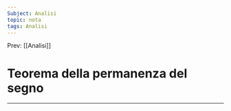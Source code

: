 ```yaml
---
Subject: Analisi
topic: nota
tags: Analisi
---
```


Prev: [[Analisi]]

# Teorema della permanenza del segno
---
